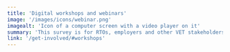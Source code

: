 ```yaml
---
title: 'Digital workshops and webinars'
image: '/images/icons/webinar.png'
imagealt: 'Icon of a computer screen with a video player on it'
summary: 'This survey is for RTOs, employers and other VET stakeholders, although anyone who is interested may respond.'
link: '/get-involved/#workshops'
---
```


